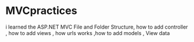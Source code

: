 # MVCpractices
i learned the  ASP.NET MVC File and Folder Structure, how to add controller , how to add views , how urls works ,how to add models , View data 
